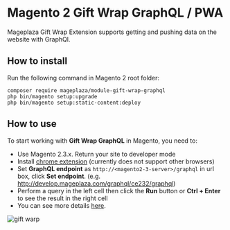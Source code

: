 # Magento 2 Gift Wrap GraphQL / PWA

Mageplaza Gift Wrap Extension supports getting and pushing data on the website with GraphQl.

## How to install

Run the following command in Magento 2 root folder:

```
composer require mageplaza/module-gift-wrap-graphql
php bin/magento setup:upgrade
php bin/magento setup:static-content:deploy
```

## How to use

To start working with **Gift Wrap GraphQL** in Magento, you need to:

- Use Magento 2.3.x. Return your site to developer mode
- Install [chrome extension](https://chrome.google.com/webstore/detail/chromeiql/fkkiamalmpiidkljmicmjfbieiclmeij?hl=en) (currently does not support other browsers)
- Set **GraphQL endpoint** as `http://<magento2-3-server>/graphql` in url box, click **Set endpoint**. (e.g. http://develop.mageplaza.com/graphql/ce232/graphql)
- Perform a query in the left cell then click the **Run** button or **Ctrl + Enter** to see the result in the right cell
- You can see more details [here](https://documenter.getpostman.com/view/5187684/SzKTuyMH?version=latest).

![gift warp](https://i.imgur.com/PTVKYfp.jpg)
